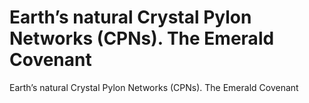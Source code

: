 # Earth’s natural Crystal Pylon Networks (CPNs). The Emerald Covenant

Earth’s natural Crystal Pylon Networks (CPNs). The Emerald Covenant